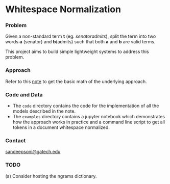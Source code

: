 # Whitespace Normalization

### Problem

Given a non-standard term **t** (eg. _senatoradmits_), split the term into two words **a** (senator) and **b**(admits) such that both **a** and **b** are valid terms. 

This project aims to build simple lightweight systems to address this problem.

### Approach
Refer to this [note](http://markdownnotes.com/app/#/?note=20819) to get the basic math of the underlying approach.

### Code and Data

- The `code` directory contains the code for the implementation of all the models described in the note.
- The `examples` directory contains a jupyter notebook which demonstrates how the approach works in practice and a command line script to get all tokens in a document whitespace normalized.

### Contact
sandeepsoni@gatech.edu

### TODO
(a) Consider hosting the ngrams dictionary.
